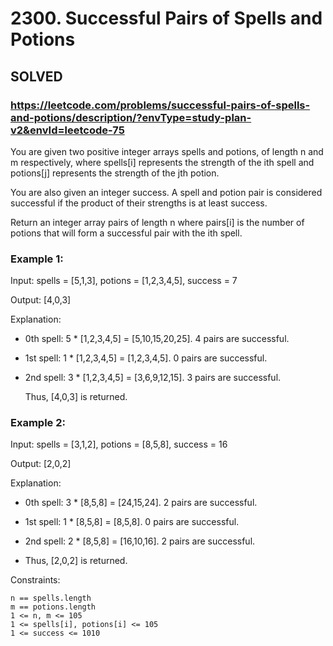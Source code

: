 # 2300. Successful Pairs of Spells and Potions

## SOLVED


### https://leetcode.com/problems/successful-pairs-of-spells-and-potions/description/?envType=study-plan-v2&envId=leetcode-75

You are given two positive integer arrays spells and potions, of length n and m respectively, where spells[i] represents the strength of the ith spell and potions[j] represents the strength of the jth potion.

You are also given an integer success. A spell and potion pair is considered successful if the product of their strengths is at least success.

Return an integer array pairs of length n where pairs[i] is the number of potions that will form a successful pair with the ith spell.



### Example 1:

Input: spells = [5,1,3], potions = [1,2,3,4,5], success = 7

Output: [4,0,3]

Explanation:

- 0th spell: 5 * [1,2,3,4,5] = [5,10,15,20,25]. 4 pairs are successful.

- 1st spell: 1 * [1,2,3,4,5] = [1,2,3,4,5]. 0 pairs are successful.

- 2nd spell: 3 * [1,2,3,4,5] = [3,6,9,12,15]. 3 pairs are successful.

  Thus, [4,0,3] is returned.

### Example 2:

Input: spells = [3,1,2], potions = [8,5,8], success = 16

Output: [2,0,2]

Explanation:

- 0th spell: 3 * [8,5,8] = [24,15,24]. 2 pairs are successful.

- 1st spell: 1 * [8,5,8] = [8,5,8]. 0 pairs are successful.

- 2nd spell: 2 * [8,5,8] = [16,10,16]. 2 pairs are successful.

- Thus, [2,0,2] is returned.



Constraints:

    n == spells.length
    m == potions.length
    1 <= n, m <= 105
    1 <= spells[i], potions[i] <= 105
    1 <= success <= 1010

